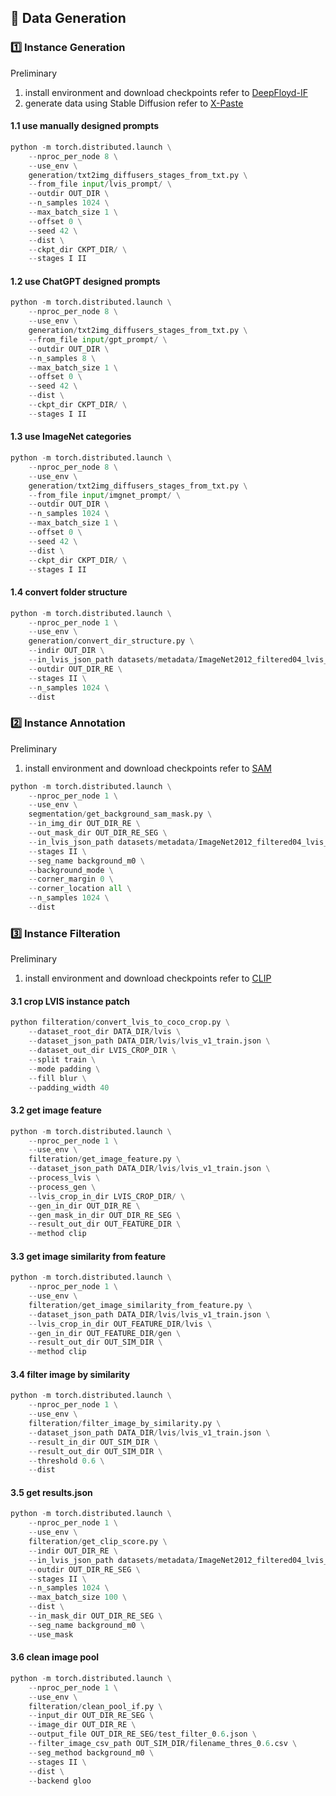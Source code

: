 ## 🔢 Data Generation
### 1️⃣ Instance Generation
Preliminary
1. install environment and download checkpoints refer to [DeepFloyd-IF](https://github.com/deep-floyd/IF)
2. generate data using Stable Diffusion refer to [X-Paste](https://github.com/yoctta/xpaste)

#### 1.1 use manually designed prompts
```python
python -m torch.distributed.launch \
    --nproc_per_node 8 \
    --use_env \
    generation/txt2img_diffusers_stages_from_txt.py \
    --from_file input/lvis_prompt/ \
    --outdir OUT_DIR \
    --n_samples 1024 \
    --max_batch_size 1 \
    --offset 0 \
    --seed 42 \
    --dist \
    --ckpt_dir CKPT_DIR/ \
    --stages I II
```

#### 1.2 use ChatGPT designed prompts
```python
python -m torch.distributed.launch \
    --nproc_per_node 8 \
    --use_env \
    generation/txt2img_diffusers_stages_from_txt.py \
    --from_file input/gpt_prompt/ \
    --outdir OUT_DIR \
    --n_samples 8 \
    --max_batch_size 1 \
    --offset 0 \
    --seed 42 \
    --dist \
    --ckpt_dir CKPT_DIR/ \
    --stages I II
```

#### 1.3 use ImageNet categories
```python
python -m torch.distributed.launch \
    --nproc_per_node 8 \
    --use_env \
    generation/txt2img_diffusers_stages_from_txt.py \
    --from_file input/imgnet_prompt/ \
    --outdir OUT_DIR \
    --n_samples 1024 \
    --max_batch_size 1 \
    --offset 0 \
    --seed 42 \
    --dist \
    --ckpt_dir CKPT_DIR/ \
    --stages I II
```

#### 1.4 convert folder structure
```python
python -m torch.distributed.launch \
    --nproc_per_node 1 \
    --use_env \
    generation/convert_dir_structure.py \
    --indir OUT_DIR \
    --in_lvis_json_path datasets/metadata/ImageNet2012_filtered04_lvis_v1_train_cat_info_250.json \
    --outdir OUT_DIR_RE \
    --stages II \
    --n_samples 1024 \
    --dist
```

### 2️⃣ Instance Annotation
Preliminary
1. install environment and download checkpoints refer to [SAM](https://github.com/facebookresearch/segment-anything)

```python
python -m torch.distributed.launch \
    --nproc_per_node 1 \
    --use_env \
    segmentation/get_background_sam_mask.py \
    --in_img_dir OUT_DIR_RE \
    --out_mask_dir OUT_DIR_RE_SEG \
    --in_lvis_json_path datasets/metadata/ImageNet2012_filtered04_lvis_v1_train_cat_info_250.json \
    --stages II \
    --seg_name background_m0 \
    --background_mode \
    --corner_margin 0 \
    --corner_location all \
    --n_samples 1024 \
    --dist
```

### 3️⃣ Instance Filteration
Preliminary
1. install environment and download checkpoints refer to [CLIP](https://github.com/openai/CLIP)

#### 3.1 crop LVIS instance patch
```python
python filteration/convert_lvis_to_coco_crop.py \
    --dataset_root_dir DATA_DIR/lvis \
    --dataset_json_path DATA_DIR/lvis/lvis_v1_train.json \
    --dataset_out_dir LVIS_CROP_DIR \
    --split train \
    --mode padding \
    --fill blur \
    --padding_width 40
```

#### 3.2 get image feature
```python
python -m torch.distributed.launch \
    --nproc_per_node 1 \
    --use_env \
    filteration/get_image_feature.py \
    --dataset_json_path DATA_DIR/lvis/lvis_v1_train.json \
    --process_lvis \
    --process_gen \
    --lvis_crop_in_dir LVIS_CROP_DIR/ \
    --gen_in_dir OUT_DIR_RE \
    --gen_mask_in_dir OUT_DIR_RE_SEG \
    --result_out_dir OUT_FEATURE_DIR \
    --method clip
```

#### 3.3 get image similarity from feature
```python
python -m torch.distributed.launch \
    --nproc_per_node 1 \
    --use_env \
    filteration/get_image_similarity_from_feature.py \
    --dataset_json_path DATA_DIR/lvis/lvis_v1_train.json \
    --lvis_crop_in_dir OUT_FEATURE_DIR/lvis \
    --gen_in_dir OUT_FEATURE_DIR/gen \
    --result_out_dir OUT_SIM_DIR \
    --method clip
```

#### 3.4 filter image by similarity
```python
python -m torch.distributed.launch \
    --nproc_per_node 1 \
    --use_env \
    filteration/filter_image_by_similarity.py \
    --dataset_json_path DATA_DIR/lvis/lvis_v1_train.json \
    --result_in_dir OUT_SIM_DIR \
    --result_out_dir OUT_SIM_DIR \
    --threshold 0.6 \
    --dist
```

#### 3.5 get results.json
```python
python -m torch.distributed.launch \
    --nproc_per_node 1 \
    --use_env \
    filteration/get_clip_score.py \
    --indir OUT_DIR_RE \
    --in_lvis_json_path datasets/metadata/ImageNet2012_filtered04_lvis_v1_train_cat_info_250.json \
    --outdir OUT_DIR_RE_SEG \
    --stages II \
    --n_samples 1024 \
    --max_batch_size 100 \
    --dist \
    --in_mask_dir OUT_DIR_RE_SEG \
    --seg_name background_m0 \
    --use_mask
```

#### 3.6 clean image pool
```python
python -m torch.distributed.launch \
    --nproc_per_node 1 \
    --use_env \
    filteration/clean_pool_if.py \
    --input_dir OUT_DIR_RE_SEG \
    --image_dir OUT_DIR_RE \
    --output_file OUT_DIR_RE_SEG/test_filter_0.6.json \
    --filter_image_csv_path OUT_SIM_DIR/filename_thres_0.6.csv \
    --seg_method background_m0 \
    --stages II \
    --dist \
    --backend gloo
```